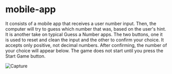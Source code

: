 # mobile-app

It consists of a mobile app that receives a user number input.
Then, the computer will try to guess which number that was, based on the user's hint. It is another take on typical Guess a Number apps.
The two buttons, one it is used to reset and clean the input and the other to confirm your choice. It accepts only positive, not decimal numbers.
After confirming, the number of your choice will appear below. The game does not start until you press the Start Game button.

![Capture](https://user-images.githubusercontent.com/80988838/150854855-f53b2118-19c1-40cc-9541-4a70a24d301e.PNG)

